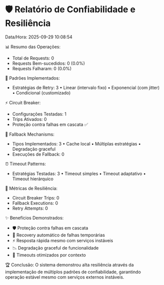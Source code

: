 🛡️  Relatório de Confiabilidade e Resiliência
==========================================

Data/Hora: 2025-09-29 10:08:54

📊 Resumo das Operações:
- Total de Requests: 0
- Requests Bem-sucedidos: 0 (0.0%)
- Requests Falharam: 0 (0.0%)

🔄 Padrões Implementados:
- Estratégias de Retry: 3
  • Linear (intervalo fixo)
  • Exponencial (com jitter)
  • Condicional (customizado)

⚡ Circuit Breaker:
- Configurações Testadas: 1
- Trips Ativados: 0
- Proteção contra falhas em cascata ✅

🔄 Fallback Mechanisms:
- Tipos Implementados: 3
  • Cache local
  • Múltiplas estratégias
  • Degradação graceful
- Execuções de Fallback: 0

⏰ Timeout Patterns:
- Estratégias Testadas: 3
  • Timeout simples
  • Timeout adaptativo
  • Timeout hierárquico

🎯 Métricas de Resiliência:
- Circuit Breaker Trips: 0
- Fallback Executions: 0  
- Retry Attempts: 0

✨ Benefícios Demonstrados:
- 🛡️  Proteção contra falhas em cascata
- 🔄 Recovery automático de falhas temporárias
- ⚡ Resposta rápida mesmo com serviços instáveis
- 📉 Degradação graceful de funcionalidade
- 🎯 Timeouts otimizados por contexto

🏆 Conclusão:
O sistema demonstrou alta resiliência através da implementação
de múltiplos padrões de confiabilidade, garantindo operação
estável mesmo com serviços externos instáveis.
